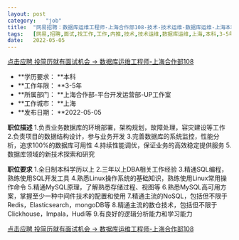 ```yaml
---
layout:	post
category:	"job"
title:	"网易招聘：数据库运维工程师-上海合作部108-技术-技术运维-数据库运维-上海本科3-5年"
tags:	[网易,招聘,面试,找工作,工作,内推,技术,技术运维,数据库运维,上海,本科,3-5年]
date:	2022-05-05
---
```


[点击应聘 投简历就有面试机会 -> 数据库运维工程师-上海合作部108](http://mobile.bole.netease.com/bole/boleDetail?id=40009&employeeId=346f03c3cda5f04c&key=all)



- **学历要求： **本科
- **工作年限： **3-5年
- **所属部门： **上海合作部-平台开发运营部-UP工作室
- **工作城市： **上海
- **发布日期： **2022-05-05



**职位描述**
1.负责业务数据库的环境部署，架构规划，故障处理，容灾建设等工作
2.负责项目的数据结构设计，参与业务开发
3.完善数据库的系统监控，性能分析，追求100%的数据库可用性
4.持续性能调优，保证业务的高效稳定提供服务
5.数据库领域的新技术探索和研究



**职位要求**
1.全日制本科学历以上
2.三年以上DBA相关工作经验
3.精通SQL编程，熟练使用SQL开发工具
4.熟悉Linux操作系统的基础知识，熟练使用Linux常用操作命令
5.精通MySQL原理，了解熟悉存储过程、视图等
6.熟悉MySQL高可用方案，掌握至少一种中间件技术的配置和使用
7.精通主流的NoSQL，包括但不限于Redis，Elasticsearch，mongoDB等
8.精通主流的数仓技术，包括但不限于Clickhouse，Impala，Hudi等
9.有良好的逻辑分析能力和学习能力



[点击应聘 投简历就有面试机会 -> 数据库运维工程师-上海合作部108](http://mobile.bole.netease.com/bole/boleDetail?id=40009&employeeId=346f03c3cda5f04c&key=all)